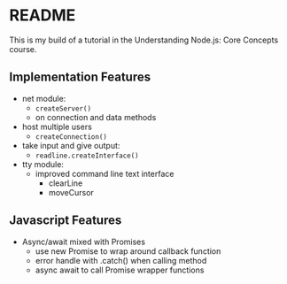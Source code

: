 # README

This is my build of a tutorial in the Understanding Node.js: Core Concepts course.

## Implementation Features

- net module:
  - `createServer()`
  - on connection and data methods
- host multiple users
  - `createConnection()`
- take input and give output:
  - `readline.createInterface()`
- tty module:
  - improved command line text interface
    - clearLine
    - moveCursor

## Javascript Features

- Async/await mixed with Promises
  - use new Promise to wrap around callback function
  - error handle with .catch() when calling method
  - async await to call Promise wrapper functions
